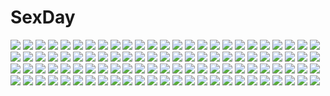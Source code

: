 # SexDay
![](https://konachan.com/image/02b76a1d0bff4e7b049fac01f2f8c02b/Konachan.com%20-%2026182%20kanon%20kawasumi_mai%20moon%20night%20sword%20weapon.jpeg)
![](https://konachan.com/image/bc8c054545c5a39634ec52d654bf43ee/Konachan.com%20-%20211858%20amatsukaze_%28kancolle%29%20anthropomorphism%20christmas%20cropped%20kantai_collection%20shimakaze_%28kancolle%29%20swd3e2.jpg)
![](https://konachan.com/image/20f98e3cff17be4af9c7738b3ad3d628/Konachan.com%20-%2096207%20brown_hair%20clouds%20flowers%20japanese_clothes%20long_hair%20miko%20original%20red_eyes%20sky%20water%20wet%20windart.jpg)
![](https://konachan.com/image/d27a721b36aa3275a4eba382e0827ffb/Konachan.com%20-%20148958%20boots%20elbow_gloves%20gloves%20green_hair%20hatsune_miku%20sonjow4%20thighhighs%20vocaloid.jpg)
![](https://konachan.com/image/cbdc3878651aac3c49dea16e7d319ad6/Konachan.com%20-%2085270%20amagami%20morishima_haruka%20nanasaki_ai.jpg)
![](https://konachan.com/image/905abde17cc608e9230495adb42f17aa/Konachan.com%20-%2059024%20breasts%20christmas%20koutaro%20nipples%20panties%20scan%20thighhighs%20underwear.jpg)
![](https://konachan.com/image/8fe50cc2819fd121fab8bd43ccaa4e0c/Konachan.com%20-%2031991%20ass%20bed%20blush%20brown_eyes%20brown_hair%20censored%20favorite%20game_cg%20happy_margaret%21%20kokonoka%20long_hair%20penis%20sakura_mao%20sex.jpg)
![](https://konachan.com/image/21515f9c70c8ff2fbd73ae7b0b0251a7/Konachan.com%20-%20172052%202girls%20bakemonogatari%20bandaid%20blonde_hair%20brown_eyes%20brown_hair%20dress%20food%20headband%20loli%20long_hair%20murata_isshin%20twintails%20wink%20yellow_eyes.jpg)
![](https://konachan.com/jpeg/31ec966cd7002cf08b77fa3198da5d4a/Konachan.com%20-%20218718%20bikini%20blue_hair%20bow%20food%20fruit%20kuroya_shinobu%20melonbooks%20pool%20red_eyes%20scan%20see_through%20short_hair%20sunglasses%20swimsuit%20water%20wet%20wristwear.jpg)
![](https://konachan.com/image/a981cabe27d0518ad40a0f4d17886989/Konachan.com%20-%20118766%20bandage%20breasts%20candy%20censored%20nipples%20pussy%20pussy_juice%20remilia_scarlet%20touhou%20vampire.jpg)
![](https://konachan.com/image/32dde2b074e9b00599de04ead22434c0/Konachan.com%20-%20216806%20building%20city%20clouds%20ichimiya_%28araintell%29%20nobody%20original%20rooftop%20scenic%20sky%20sunset.jpg)
![](https://konachan.com/image/2899fbc6c695829fdf1f92832ba85f4b/Konachan.com%20-%20141636%20long_hair%20meola%20original%20pink_eyes.jpg)
![](https://konachan.com/jpeg/d880fa2596413fb23818081d16beff6c/Konachan.com%20-%20241787%20hatsune_miku%20kyod%2B%20long_hair%20twintails%20vocaloid%20watermark.jpg)
![](https://konachan.com/image/aeac4bcbe6c2f9125d5f350aa15da974/Konachan.com%20-%2023279%20ipod%20parody%20robin_sena%20silhouette%20witch_hunter_robin%20yellow.jpg)
![](https://konachan.com/image/db16556b72f80e7a09ff9779c838c3dd/Konachan.com%20-%2095322%20blonde_hair%20gloves%20gun%20hat%20mahou_shoujo_madoka_magica%20mitsuki_shion%20thighhighs%20tomoe_mami%20weapon%20wings%20yellow_eyes.jpg)
![](https://konachan.com/jpeg/33ebc3cb2b538735b3a2601e81a8426f/Konachan.com%20-%20236627%20braids%20breasts%20catya_%28chain_cronicle%29%20chain_chronicle%20drink%20gloves%20gray_eyes%20gray_hair%20long_hair%20sword%20tagme_%28artist%29%20thighhighs%20weapon.jpg)
![](https://konachan.com/image/f2da51d2a03779a5eeb85b7b9a3f22f4/Konachan.com%20-%2056876%20enma_ai%20jigoku_shoujo.jpg)
![](https://konachan.com/image/d49f10b98dd98739d674e17c33f844c7/Konachan.com%20-%20128637%20building%20call_of_duty%20car%20city%20gray_hair%20gun%20hat%20jpeg_artifacts%20knife%20koh_%28minagi_kou%29%20night%20skirt%20thighhighs%20weapon.jpg)
![](https://konachan.com/image/9a8b05ca9bee9a89574e1048bfc6bf3f/Konachan.com%20-%2061386%20bakemonogatari%20monogatari_%28series%29%20sengoku_nadeko%20vector.jpg)
![](https://konachan.com/image/6b9746c385a28523d3de44b0acd4e245/Konachan.com%20-%2017158%20animal%20asahina_mikuru%20chibi%20churuya%20eretto%20fish%20koizumi_itsuki%20kyon%20male%20nagato_yuki%20nyoron%20taniguchi%20tsuruya%20utsura_uraraka.jpg)
![](https://konachan.com/image/ad90829f3a4431e56ec68ef5c027545f/Konachan.com%20-%2081752%20animal%20brown_hair%20cat%20flute%20instrument%20necklace%20original%20salt_%28salty%29.jpg)
![](https://konachan.com/image/9cda8898a2cab5637f460251b499e11e/Konachan.com%20-%2094627%20blue_eyes%20cake%20food%20long_hair%20megurine_luka%20pink_hair%20vocaloid.jpg)
![](https://konachan.com/jpeg/7d57a0a02a9a425fea7f26376e161522/Konachan.com%20-%20222384%20aqua_eyes%20ass%20bikini%20black_eyes%20blue_eyes%20brown_eyes%20brown_hair%20drink%20group%20navel%20red_hair%20rosehip%20rukuriri%20shorts%20sideboob%20swimsuit%20thighhighs.jpg)
![](https://konachan.com/jpeg/835126cdc6b7aec8f394d2ee4402abd2/Konachan.com%20-%207326%20duplicate%20kuroi_nanako%20lucky_star%20sleeping.jpg)
![](https://konachan.com/image/280df542f710b53dd7d48dc369c664c5/Konachan.com%20-%2098877%20cape%20john_doe_%28yumekui_merry%29%20mask%20torn_clothes%20white%20yumekui_merry.jpg)
![](https://konachan.com/jpeg/8e83fac69fc36433abe41f69a193e85b/Konachan.com%20-%20267985%20blush%20brave_girl_ravens%20breasts%20horns%20long_hair%20nipples%20penis%20pussy%20pussy_juice%20sex%20skirt%20tagme_%28artist%29%20uncensored%20yellow_eyes.jpg)
![](https://konachan.com/image/b9b7a38dae1e31afa5da10e14caee0e0/Konachan.com%20-%2065478%20ass%20blue_eyes%20honey_coming%20kamijou_asahi%20matsushita_makako%20rakko%20swimsuit%20wet.jpg)
![](https://konachan.com/image/04d7e8a4e1eefa37433475b5d4801520/Konachan.com%20-%20162716%20ass%20barefoot%20nana_asta_deviluke%20nude%20pink_hair%20pool%20purple_eyes%20tail%20to_love_ru%20water%20wet%20xyomouse.jpg)
![](https://konachan.com/jpeg/73d18a8b9d9fb8e60ed42dcc44c70520/Konachan.com%20-%2041918%20kyouran_kazoku_nikki.jpg)
![](https://konachan.com/image/cb7debe69f55c6da08b47f34580cbb64/Konachan.com%20-%20183895%20anthropomorphism%20aqua_eyes%20blonde_hair%20breasts%20headband%20long_hair%20navel%20panties%20panty_pull%20pussy%20qin%20rensouhou-chan%20see_through%20thighhighs%20underwear.jpg)
![](https://konachan.com/jpeg/d03efc7e10b647d2b9f132854c994c2e/Konachan.com%20-%20260431%20aqua_eyes%20blonde_hair%20cameltoe%20goggles%20long_hair%20original%20school_swimsuit%20shouyan%20swimsuit%20twintails.jpg)
![](https://konachan.com/image/d2e730c1f752c9d2ce5ddb90b6805b38/Konachan.com%20-%20196240%20ass%20bed%20blue_eyes%20blue_hair%20blush%20breasts%20cleavage%20erect_nipples%20erect_sawaru%20horns%20open_shirt%20pandra%20panties%20shirt%20short_hair%20underwear%20wings.jpg)
![](https://konachan.com/jpeg/5c67b7bdba772f89570dcd37095d1e37/Konachan.com%20-%20196039%20armor%20blue_eyes%20blue_hair%20chain%20chama_%28painter%29%20goggles%20gun%20hat%20kawashiro_nitori%20techgirl%20torn_clothes%20touhou%20weapon.jpg)
![](https://konachan.com/image/b89c720c9715f6b07f9eb2229b70d782/Konachan.com%20-%20228478%20black_hair%20clouds%20grass%20hat%20night%20orange_eyes%20rokuwata_tomoe%20shameimaru_aya%20short_hair%20skirt%20sky%20stars%20thighhighs%20touhou%20zettai_ryouiki.jpg)
![](https://konachan.com/image/88e868fc5f080a2545cf7dd2b8c0da81/Konachan.com%20-%20302499%20blue_eyes%20blue_hair%20hatsune_miku%20long_hair%20sora2727%20tie%20twintails%20vocaloid.jpg)
![](https://konachan.com/image/a0f7ca7abdcd993aaffdca25ac4db855/Konachan.com%20-%20118687%20megurine_luka%20vocaloid.jpg)
![](https://konachan.com/jpeg/bee9d85ffe25899f3aab111a1233aefb/Konachan.com%20-%20174339%20animal%20barefoot%20blue_eyes%20brown_hair%20bubbles%20fish%20hat%20murasa_minamitsu%20school_uniform%20short_hair%20tenhenoboru%20touhou%20underwater%20water.jpg)
![](https://konachan.com/jpeg/ab3e9dad951ce01cd38086b6a4d108ec/Konachan.com%20-%2095583%20beach%20calendar%20fair_child%20hazumi_kotori%20nimura_yuushi%20pink_hair%20swimsuit%20water.jpg)
![](https://konachan.com/image/98796ee6127cee787804d26050ba334a/Konachan.com%20-%20271658%20blush%20chinomaron%20dress%20emilia_%28re%3Azero%29%20flowers%20long_hair%20petals%20purple_eyes%20re%3Azero_kara_hajimeru_isekai_seikatsu%20ribbons%20rose%20white_hair.jpg)
![](https://konachan.com/jpeg/4694592fcaed3c77bac8e5994f69c60a/Konachan.com%20-%20106005%20ass%20blush%20maron-chan%20melonbooks%20panties%20pink_hair%20ryohka%20scan%20thighhighs%20underwear.jpg)
![](https://konachan.com/image/43971149c93aea64520143d0b5785071/Konachan.com%20-%20115534%20blue_eyes%20blue_hair%20denpa_onna_to_seishun_otoko%20long_hair%20touwa_erio.jpg)
![](https://konachan.com/image/a37915dd4db9db326dd4ba3c33506840/Konachan.com%20-%20140332%20brioche_d%27arquien%20dog_days%20eclair_martinozzi%20leonmitchelli_galette_des_rois%20millhiore_f_biscotti%20ricotta_elmar%20shinku_izumi%20yukikaze_panettone.jpg)
![](https://konachan.com/image/bdeb60f589506f47b5c5890f9a6a2740/Konachan.com%20-%2089763%20hazuki_%28artist%29%20marui_hitoha%20marui_mitsuba%20mitsudomoe.jpg)
![](https://konachan.com/jpeg/4638f7a0c2690178fba510d2c3fd9ebc/Konachan.com%20-%20251032%20chain%20daro_%28645046276%29%20fate_grand_order%20fate_%28series%29%20headdress%20jeanne_d%27arc_alter%20long_hair%20sword%20waifu2x%20weapon%20white_hair%20yellow_eyes.jpg)
![](https://konachan.com/jpeg/3fa7274dee28a753215e41c671bd6415/Konachan.com%20-%20181916%20akatsuki-works%20bed%20black_hair%20game_cg%20green_eyes%20hello_lady%21%20hoodie%20long_hair%20otonashi_saku%20pajamas%20saeki_hokuto%20spread_legs.jpg)
![](https://konachan.com/jpeg/9a9774f5eb3040e0c95727dac7258afa/Konachan.com%20-%206040%20diebuster%20transparent%20vector.jpg)
![](https://konachan.com/jpeg/d8f899e2b0319ea24aaaa140a6b411fa/Konachan.com%20-%206849%20black%20male%20nia_teppelin%20simon%20tagme%20tengen_toppa_gurren_lagann%20vector.jpg)
![](https://konachan.com/jpeg/2c4aded5a3192d2636f5f32faa86d3cf/Konachan.com%20-%20242761%20bed%20blush%20bow%20kneehighs%20original%20purple_eyes%20purple_hair%20sasakura_momizi%20school_uniform%20short_hair%20skirt.jpg)
![](https://konachan.com/image/bfb5e4cf76f88bc34c71a9cadf7b94e4/Konachan.com%20-%2081472%20breasts%20estel_freesia%20kakesu%20long_hair%20nipples%20nude%20pussy%20ribbons%20spread_legs%20tagme%20thighhighs%20uncensored%20yoake_mae_yori_ruri_iro_na.jpg)
![](https://konachan.com/jpeg/1afae06ce7d01c689200f048896dc85a/Konachan.com%20-%20118885%20apron%20blush%20breasts%20clochette%20cum%20kahara_mizuki%20kamipani%20naked_apron%20nipples%20pussy%20shintaro%20short_hair%20uncensored.jpg)
![](https://konachan.com/image/57d922e4e133166deb739d14268cb5dd/Konachan.com%20-%20295406%20black_eyes%20black_hair%20choker%20dress%20flowers%20gloves%20hat%20original%20rose%20short_hair%20yasukura_%28shibu11%29.jpg)
![](https://konachan.com/jpeg/e52b564a09ec8af25e7c0b4ac1b03afb/Konachan.com%20-%20261531%20blonde_hair%20breasts%20cleavage%20close%20gradient%20green_eyes%20idolmaster%20idolmaster_cinderella_girls%20magako%20miyamoto_frederica%20short_hair.jpg)
![](https://konachan.com/jpeg/66a4f7546c687c5db57c9b90661b770e/Konachan.com%20-%2042615%20aisaka_taiga%20toradora.jpg)
![](https://konachan.com/image/cd9d4efe5937da8e5d31a6e010637b73/Konachan.com%20-%20239125%20aki_%28akikaze_asparagus%29%20andira_%28granblue_fantasy%29%20ass%20bed%20blonde_hair%20breasts%20cleavage%20granblue_fantasy%20loli%20red_eyes%20tail.jpg)
![](https://konachan.com/jpeg/1082114eaee5eba2e019e908856891bf/Konachan.com%20-%20218965%20animal_ears%20aqua_eyes%20batta_%28kanzume_quality%29%20blonde_hair%20foxgirl%20original%20shorts%20sideboob%20tail%20waifu2x.jpg)
![](https://konachan.com/jpeg/643d1f7e3b214bb15221319ad35b1e41/Konachan.com%20-%20280762%20armor%20bikini_top%20black_hair%20bodysuit%20cigarette%20gloves%20group%20katana%20long_hair%20original%20pointed_ears%20red_eyes%20red_hair%20smoking%20sword%20twintails%20weapon.jpg)
![](https://konachan.com/image/61d62e58f7034f9d2d82e4323b06e4d7/Konachan.com%20-%20305146%20animal%20arknights%20bath%20bathtub%20bubbles%20fish%20long_hair%20nude%20red_eyes%20sheya%20signed%20skadi_%28arknights%29%20water.jpg)
![](https://konachan.com/image/19067bea56f02d5f545c52a99998fe63/Konachan.com%20-%20245465%20barefoot%20blonde_hair%20breasts%20long_hair%20nipples%20nude%20onsen%20original%20paintrfiend%20red_eyes%20snow%20sunset%20tree%20water%20white_hair.jpg)
![](https://konachan.com/jpeg/45f3f8d45e58125c025eb6b0c6542efa/Konachan.com%20-%20280433%20anus%20ass%20bed%20breasts%20brown_hair%20fingering%20horo%20long_hair%20male%20nipples%20nude%20pussy%20red_eyes%20short_hair%20sketch%20tail%20uncensored%20white_hair%20wink%20wolfgirl.jpg)
![](https://konachan.com/jpeg/0bd9ab78344282cc282198befac5f92c/Konachan.com%20-%20237513%20dress%20dyolf%20fate_%28series%29%20fate_stay_night%20flowers%20long_hair%20matou_sakura%20purple_eyes%20purple_hair%20ribbons%20summer_dress%20watermark.jpg)
![](https://konachan.com/jpeg/a6223d30fd79946d7382f4450a3a2e32/Konachan.com%20-%20248389%202girls%20aki99%20ass%20breasts%20cameltoe%20computer%20gloves%20loli%20long_hair%20no_bra%20original%20panties%20red_eyes%20signed%20thighhighs%20twintails%20underboob%20underwear%20yuri.jpg)
![](https://konachan.com/image/d59f447f2f6822eef1004ebae77c68ef/Konachan.com%20-%20108548%20brown_hair%20clouds%20juu_ho%20long_hair%20original%20sky%20sunset%20water.jpg)
![](https://konachan.com/jpeg/4f765ecf1cf8f034edba9058b65ef4be/Konachan.com%20-%20256382%20aqua_eyes%20aqua_hair%20barefoot%20dress%20gothic%20hatsune_miku%20long_hair%20night%20rain%20ribbons%20signed%20tagme_%28artist%29%20tattoo%20twintails%20vocaloid%20water.jpg)
![](https://konachan.com/image/8b99ec3388654ebaf75e9ff339bc64aa/Konachan.com%20-%20139040%20ass%20gun%20little_busters%21%20skirt%20tokido_saya%20weapon.jpg)
![](https://konachan.com/image/59e424d7c4b982f929c2ff3712f22581/Konachan.com%20-%20143846%20blonde_hair%20blue_eyes%20k-on%21%20kotobuki_tsumugi%20long_hair%20pajamas%20socks%20white.jpg)
![](https://konachan.com/image/b83611f6b2b67bd11b5f98cf622457a2/Konachan.com%20-%20184246%20aqua_hair%20blue_eyes%20hatsune_miku%20headphones%20jya%20redial_%28vocaloid%29%20twintails%20vocaloid.jpg)
![](https://konachan.com/jpeg/ac23f7e4c24b809b20409e4d6d418868/Konachan.com%20-%2019402%20evangeline_a_k_mcdowell%20mahou_sensei_negima%20vector.jpg)
![](https://konachan.com/image/d12d0b15762c248c5e89170087b741c8/Konachan.com%20-%2030685%20barefoot%20blonde_hair%20blue_hair%20caro_ru_lushe%20fate_testarossa%20pink_hair%20reinforce_zwei%20sleeping%20subaru_nakajima%20teana_lanster%20wink%20yagami_hayate.jpg)
![](https://konachan.com/image/3bd4645ad45e5fe52b70744bc0476f45/Konachan.com%20-%20201507%20black_hair%20chiyuki%20death_parade%20decim%20drink%20lisa_cloud%20long_hair%20male%20onna_%28death_parade%29%20purple_eyes%20suit.jpg)
![](https://konachan.com/image/c574ce07292cd700c056e9b3dfdefb96/Konachan.com%20-%2063833%20favorite%20game_cg%20green_eyes%20hoshizora_no_memoria%20kogasaka_chinami%20pink_hair.jpg)
![](https://konachan.com/image/f3ba72bd8819e5d206592ceb847e13b2/Konachan.com%20-%2078792%20barefoot%20bed%20book%20computer%20fan%20food%20nude%20panties%20striped_panties%20underwear.jpg)
![](https://konachan.com/jpeg/bca2f3e7ee6c5a0d77cb3b330537b8e5/Konachan.com%20-%20105156%202girls%20askray%20black_hair%20choker%20dress%20goth-loli%20green_eyes%20loli%20moe_%28bosshi%29%20original%20pink_hair%20red_eyes%20short_hair%20twintails%20yu_%28bosshi%29.jpg)
![](https://konachan.com/jpeg/65346d8a2fa042472d91aff763177e99/Konachan.com%20-%20130726%20airi_%28quilt%29%20animal%20bed%20bird%20carnelian%20quilt.jpg)
![](https://konachan.com/image/d8247d640d2b81e80b1e5e86c317394e/Konachan.com%20-%20135269%20blue_eyes%20dress%20flowers%20ochakai_shinya%20original%20wings.jpg)
![](https://konachan.com/jpeg/d5ba32962f6f336ff9c8b5f2bd501ba7/Konachan.com%20-%20236920%20grass%20meltrium%20original%20ruins%20school_uniform%20signed%20train.jpg)
![](https://konachan.com/jpeg/57561c6ae00a992fc02b47910082a31a/Konachan.com%20-%20305963%20black_lillith%20blood%20gun%20last_origin%20long_hair%20romocha_%28hosachi3784%29%20weapon.jpg)
![](https://konachan.com/image/b8facb257688fe457abb68af7174d242/Konachan.com%20-%20108348%20breasts%20brown_hair%20cum%20glasses%20nipples%20paizuri%20penis%20red_hair%20short_hair%20uncensored%20wink.jpg)
![](https://konachan.com/image/661e56e59df62605f3833bb1db0da491/Konachan.com%20-%2043328%202girls%20clannad%20fujibayashi_kyou%20fujibayashi_ryou%20twins.jpg)
![](https://konachan.com/jpeg/66826e9eea976936be94233052eed66a/Konachan.com%20-%20247233%20ass%20breasts%20cleavage%20group%20hyperdimension_neptunia%20long_hair%20nepgear%20neptune%20nude%20tennouboshi_uzume%20third-party_edit%20tsunako%20uncensored.jpg)
![](https://konachan.com/image/9c757ca66e2417280130a3693a613270/Konachan.com%20-%20252712%20bow%20fire%20gloves%20hat%20long_hair%20object9991%20ponytail%20purple_hair%20rino_%28sennen_sensou_aigis%29%20sennen_sensou_aigis%20skirt%20tie%20yellow_eyes.jpg)
![](https://konachan.com/image/7f91bef91091b746866f26d1a0dc9aab/Konachan.com%20-%20245332%202girls%20animal_ears%20ass%20bianyuanqishi%20blush%20breasts%20dark_skin%20fate_%28series%29%20green_eyes%20headband%20long_hair%20pink_eyes%20purple_hair%20tattoo%20wristwear.jpg)
![](https://konachan.com/jpeg/02a3372369f121fdadaf85e5998aa055/Konachan.com%20-%2090058%20blush%20close%20pink_eyes%20pink_hair%20short_hair%20to_aru_majutsu_no_index%20transparent%20tsukuyomi_komoe%20vector%20watermark.jpg)
![](https://konachan.com/image/82c5cf24863a3f0c420189089374792e/Konachan.com%20-%20139645%20animal_ears%20bikini%20k-on%21%20long_hair%20nakano_azusa%20swimsuit%20tagme%20wet.jpg)
![](https://konachan.com/jpeg/d420fe293f400b2bd45d004a34bc6557/Konachan.com%20-%20197262%20aqua_eyes%20aqua_hair%20domik%20flowers%20grass%20hatsune_miku%20leaves%20long_hair%20thighhighs%20twintails%20vocaloid.jpg)
![](https://konachan.com/jpeg/e229be1f396e7fb986bff2a04b32205c/Konachan.com%20-%20281434%20anthropomorphism%20ass%20bikini%20gradient%20green_eyes%20kantai_collection%20kinugasa_%28kancolle%29%20long_hair%20ojipon%20pink_hair%20swimsuit.jpg)
![](https://konachan.com/image/8ef189130c5f952131e592fc2704772c/Konachan.com%20-%2019177%20afternoon%20ashinano_hitoshi%20blue%20ginko_%28mushishi%29%20mushishi%20smoking.jpg)
![](https://konachan.com/image/f75d3ae8cda69a2ede4b0321cf4ead86/Konachan.com%20-%20266952%20ass%20black_hair%20long_hair%20original%20panties%20purple_eyes%20tagme_%28artist%29%20thighhighs%20underwear.jpg)
![](https://konachan.com/jpeg/7286218a7e64ff13239f55f5e1efc204/Konachan.com%20-%20252741%202girls%20ayase_eri%20black_hair%20blonde_hair%20blue_eyes%20bow%20clouds%20disney%20long_hair%20orange_eyes%20short_hair%20signed%20sky%20sonoda_umi%20suito%20teddy_bear.jpg)
![](https://konachan.com/jpeg/e6a61492cc7a1e426ea2bb9c114c475e/Konachan.com%20-%20287783%20blonde_hair%20clouds%20fjsmu%20hat%20kirisame_marisa%20long_hair%20scenic%20sky%20touhou%20tree%20witch%20witch_hat%20yellow_eyes.jpg)
![](https://konachan.com/jpeg/16d1617736be8d68cff880ff496d4b6d/Konachan.com%20-%20297755%202girls%20cropped%20flowers%20nyamal%20original%20pointed_ears%20purple_eyes%20purple_hair%20wings.jpg)
![](https://konachan.com/image/3d5b4d20365cbf0096a8adb648806eb5/Konachan.com%20-%2049957%20fate_%28series%29%20fate_stay_night%20illyasviel_von_einzbern%20tagme%20tohsaka_rin.jpg)
![](https://konachan.com/image/c524365ccfc3c974dc889ba5a8707c3d/Konachan.com%20-%20268887%202girls%20aqua_eyes%20azur_lane%20bed%20bicolored_eyes%20breasts%20dark_skin%20gray_hair%20horns%20long_hair%20navel%20nipples%20nude%20purple_eyes%20pussy_juice%20tribadism%20yuri.jpg)
![](https://konachan.com/jpeg/24a7a6297b890f590a799d770e418537/Konachan.com%20-%20174275%20black_eyes%20black_hair%20blush%20bondage%20breasts%20censored%20coffee-kizoku%20game_cg%20glasses%20love_es_m%20mizushiro_ayaka%20nipples%20nude%20pussy%20rope%20spread_legs.jpg)
![](https://konachan.com/jpeg/f6a9d5bf8c7764725fd830a1c8d17503/Konachan.com%20-%20127835%20alma%20bath%20blush%20breasts%20cube_%28artist%29%20game_cg%20gray_hair%20houshou_yukino%20kaburaki_ryuusei%20male%20nude%20school_uniform%20trap%20wet%20wink.jpg)
![](https://konachan.com/image/4bc35aa143813f7e223f5f591a4604b7/Konachan.com%20-%20123753%202girls%20amaama%20blonde_hair%20bow%20braids%20brown_hair%20hakurei_reimu%20hat%20japanese_clothes%20kirisame_marisa%20miko%20touhou%20witch.jpg)
![](https://konachan.com/image/151ba253022ea28b9d24e3aa649aded4/Konachan.com%20-%20131518%20aqua_eyes%20aqua_hair%20blonde_hair%20blue_eyes%20blue_hair%20group%20hatsune_miku%20kagamine_len%20kagamine_rin%20kaito%20long_hair%20male%20meiko%20short_hair%20vocaloid.jpg)
![](https://konachan.com/image/5cac7a03bb277b5d80fced25a71b7bb9/Konachan.com%20-%20137756%20all_male%20jpeg_artifacts%20kamui_gakupo%20male%20naoto%20vocaloid.jpg)
![](https://konachan.com/image/df2c61fbcf82d8e8e0b1af734e7040f6/Konachan.com%20-%20116679%20chibi%20ikamusume%20shinryaku%21_ikamusume%20sunset%20water.jpg)
![](https://konachan.com/image/e17fedd4e0282028897653b631417a3e/Konachan.com%20-%2065644%20allen_walker%20d.gray-man.jpg)
![](https://konachan.com/image/9a38e1f777bcb8faba8ad64d7a686654/Konachan.com%20-%20296708%20bed%20bikini%20black_hair%20blush%20cameltoe%20condom%20erect_nipples%20headband%20long_hair%20miyamachi_kanae%20navel%20necklace%20sena_chifuyu%20swimsuit%20vibrator%20watermark.jpg)
